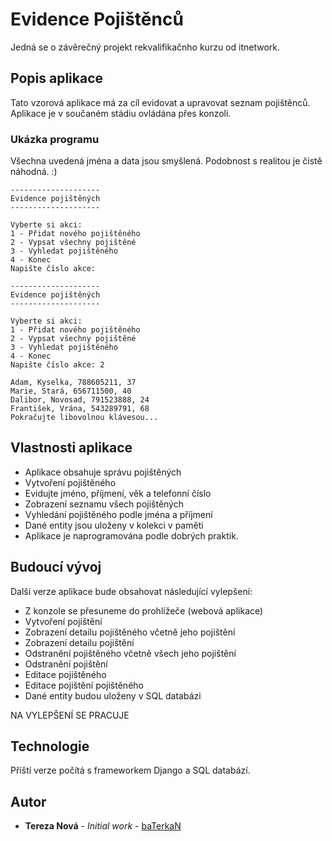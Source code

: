 # Evidence Pojištěnců

Jedná se o závěrečný projekt rekvalifikačnho kurzu od itnetwork.

## Popis aplikace

Tato vzorová aplikace má za cíl evidovat a upravovat seznam pojištěnců. Aplikace je v součaném stádiu ovládána přes konzoli.

### Ukázka programu
Všechna uvedená jména a data jsou smyšlená. Podobnost s realitou je čistě náhodná. :)

```
--------------------
Evidence pojištěných
--------------------

Vyberte si akci:
1 - Přidat nového pojištěného
2 - Vypsat všechny pojištěné 
3 - Vyhledat pojištěného     
4 - Konec
Napište číslo akce: 

```

```
--------------------
Evidence pojištěných
--------------------

Vyberte si akci:
1 - Přidat nového pojištěného
2 - Vypsat všechny pojištěné 
3 - Vyhledat pojištěného     
4 - Konec
Napište číslo akce: 2

Adam, Kyselka, 788605211, 37
Marie, Stará, 656711500, 40 
Dalibor, Novosad, 791523888, 24
František, Vrána, 543289791, 68
Pokračujte libovolnou klávesou...
```

## Vlastnosti aplikace

* Aplikace obsahuje správu pojištěných
* Vytvoření pojištěného
* Evidujte jméno, příjmení, věk a telefonní číslo
* Zobrazení seznamu všech pojištěných
* Vyhledání pojištěného podle jména a příjmení
* Dané entity jsou uloženy v kolekci v paměti
* Aplikace je naprogramována podle dobrých praktik.


## Budoucí vývoj
Další verze aplikace bude obsahovat následující vylepšení:

* Z konzole se přesuneme do prohlížeče (webová aplikace)
* Vytvoření pojištění
* Zobrazení detailu pojištěného včetně jeho pojištění
* Zobrazení detailu pojištění
* Odstranění pojištěného včetně všech jeho pojištění
* Odstranění pojištění
* Editace pojištěného
* Editace pojištění pojištěného
* Dané entity budou uloženy v SQL databázi

NA VYLEPŠENÍ SE PRACUJE

## Technologie
Příští verze počítá s frameworkem Django a SQL databází.

## Autor

* **Tereza Nová** - *Initial work* - [baTerkaN](https://github.com/baTerkaN)

